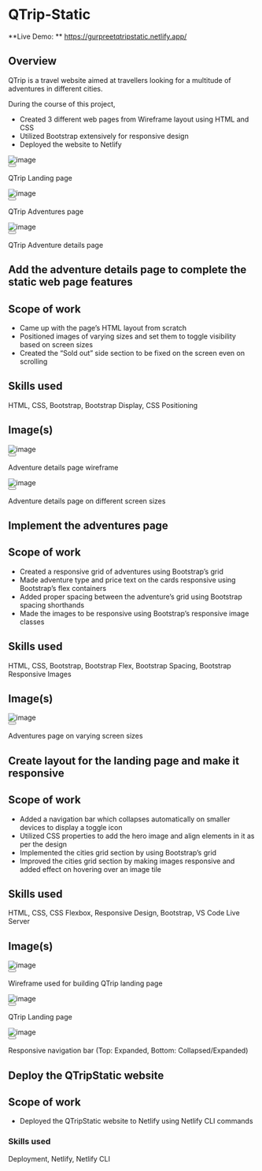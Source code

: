 # QTrip-Static
**Live Demo: **
https://gurpreetqtripstatic.netlify.app/

<div class=""><section class="styles_milestone__Qzjm7" id="overview"><div class="html-parser"><div><div class=""><span class="leading-relaxed "><h1>Overview</h1>
<p>QTrip is a travel website aimed at travellers looking for a multitude of adventures in different cities.&nbsp;</p>
<p>During the course of this project,</p>
<ul>
<li>Created 3 different web pages from Wireframe layout using HTML and CSS</li>
<li>Utilized Bootstrap extensively for responsive design</li>
<li>Deployed the website to Netlify</li>
</ul>
<div class="image-container"></div></span><span><div class="my-4 flex flex-wrap gap-6"><div class="md:max-w-[320px] inline-flex flex-col text-center"><div data-rmiz-wrap="visible"><div class=" image-container undefined"><img loading="lazy" alt="image" src="https://directus.crio.do/assets/4b996c66-44a8-49d6-bba3-684225f7cd21?" class="real-image relative
            duration-700 ease-in-out grayscale-0 blur-0 scale-100"></div><button aria-label="Zoom image" data-rmiz-btn-open="true"></button></div><p class="mt-2">QTrip Landing page</p></div><div class="md:max-w-[320px] inline-flex flex-col text-center"><div data-rmiz-wrap="visible"><div class=" image-container undefined"><img loading="lazy" alt="image" src="https://directus.crio.do/assets/7b0df37a-c640-4bc7-9a0c-23d293683054?" class="real-image relative
            duration-700 ease-in-out grayscale-0 blur-0 scale-100"></div><button aria-label="Zoom image" data-rmiz-btn-open="true"></button></div><p class="mt-2">QTrip Adventures page</p></div><div class="md:max-w-[320px] inline-flex flex-col text-center"><div data-rmiz-wrap="visible"><div class=" image-container undefined"><img loading="lazy" alt="image" src="https://directus.crio.do/assets/05be60d5-d3a1-4e34-bf63-47a26262c5bc?" class="real-image relative
            duration-700 ease-in-out grayscale-0 blur-0 scale-100"></div><button aria-label="Zoom image" data-rmiz-btn-open="true"></button></div><p class="mt-2">QTrip Adventure details page</p></div></div></span><span class="leading-relaxed "></span></div></div></div></section><section class="styles_milestone__Qzjm7" id="me-qtripstatic-milestone-3"><div class="html-parser"><div><div class=""><span class="leading-relaxed "><h1>Add the adventure details page to complete the static web page features</h1>
<h2>Scope of work</h2>
<ul>
<li>Came up with the page’s HTML layout from scratch</li>
<li>Positioned images of varying sizes and set them to toggle visibility based on screen sizes</li>
<li>Created the “Sold out” side section to be fixed on the screen even on scrolling</li>
</ul>
<h2>Skills used</h2>
<p>HTML, CSS, Bootstrap, Bootstrap Display, CSS Positioning</p>
<h2>Image(s)</h2>
<div class="image-container"></div></span><span><div class="my-4 flex flex-wrap gap-6"><div class="md:max-w-[320px] inline-flex flex-col text-center"><div data-rmiz-wrap="visible"><div class=" image-container undefined"><img loading="lazy" alt="image" src="https://directus.crio.do/assets/65df23d0-bd86-4541-bac7-4491189dae83?" class="real-image relative
            duration-700 ease-in-out grayscale-0 blur-0 scale-100"></div><button aria-label="Zoom image" data-rmiz-btn-open="true"></button></div><p class="mt-2">Adventure details page wireframe</p></div><div class="md:max-w-[320px] inline-flex flex-col text-center"><div data-rmiz-wrap="visible"><div class=" image-container undefined"><img loading="lazy" alt="image" src="https://directus.crio.do/assets/d2192e14-3901-4e25-bfcd-361f265b881d?" class="real-image relative
            duration-700 ease-in-out grayscale-0 blur-0 scale-100"></div><button aria-label="Zoom image" data-rmiz-btn-open="true"></button></div><p class="mt-2">Adventure details page on different screen sizes</p></div></div></span><span class="leading-relaxed "></span></div></div></div></section><section class="styles_milestone__Qzjm7" id="me-qtripstatic-milestone-2"><div class="html-parser"><div><div class=""><span class="leading-relaxed "><h1>Implement the adventures page</h1>
<h2>Scope of work</h2>
<ul>
<li>Created a responsive grid of adventures using Bootstrap’s grid</li>
<li>Made adventure type and price text on the cards responsive using Bootstrap’s flex containers</li>
<li>Added proper spacing between the adventure’s grid using Bootstrap spacing shorthands</li>
<li>Made the images to be responsive using Bootstrap’s responsive image classes</li>
</ul>
<h2>Skills used</h2>
<p>HTML, CSS, Bootstrap, Bootstrap Flex, Bootstrap Spacing, Bootstrap Responsive Images</p>
<h2>Image(s)</h2>
<div class="image-container"></div></span><span><div class="my-4 flex flex-wrap gap-6"><div class="md:max-w-[320px] inline-flex flex-col text-center"><div data-rmiz-wrap="visible"><div class=" image-container undefined"><img loading="lazy" alt="image" src="https://directus.crio.do/assets/665e2c16-9a19-4d84-b967-7c4210833e8d?" class="real-image relative
            duration-700 ease-in-out grayscale blur-2xl scale-110"></div><button aria-label="Zoom image" data-rmiz-btn-open="true"></button></div><p class="mt-2">Adventures page on varying screen sizes</p></div></div></span><span class="leading-relaxed "></span></div></div></div></section><section class="styles_milestone__Qzjm7" id="me-qtripstatic-milestone-1"><div class="html-parser"><div><div class=""><span class="leading-relaxed "><h1>Create layout for the landing page and make it responsive</h1>
<h2>Scope of work</h2>
<ul>
<li>Added a navigation bar which collapses automatically on smaller devices to display a toggle icon</li>
<li>Utilized CSS properties to add the hero image and align elements in it as per the design</li>
<li>Implemented the cities grid section by using Bootstrap’s grid</li>
<li>Improved the cities grid section by making images responsive and added effect on hovering over an image tile</li>
</ul>
<h2>Skills used</h2>
<p>HTML, CSS, CSS Flexbox, Responsive Design, Bootstrap, VS Code Live Server</p>
<h2>Image(s)</h2>
<div class="image-container"></div></span><span><div class="my-4 flex flex-wrap gap-6"><div class="md:max-w-[320px] inline-flex flex-col text-center"><div data-rmiz-wrap="visible"><div class=" image-container undefined"><img loading="lazy" alt="image" src="https://directus.crio.do/assets/b1547410-a096-4252-80a3-bcebe1bcb37c?" class="real-image relative
            duration-700 ease-in-out grayscale blur-2xl scale-110"></div><button aria-label="Zoom image" data-rmiz-btn-open="true"></button></div><p class="mt-2">Wireframe used for building QTrip landing page</p></div><div class="md:max-w-[320px] inline-flex flex-col text-center"><div data-rmiz-wrap="visible"><div class=" image-container undefined"><img loading="lazy" alt="image" src="https://directus.crio.do/assets/8c2e24a0-dbe8-44fe-ac5c-ad0dd394e3d6?" class="real-image relative
            duration-700 ease-in-out grayscale blur-2xl scale-110"></div><button aria-label="Zoom image" data-rmiz-btn-open="true"></button></div><p class="mt-2">QTrip Landing page</p></div><div class="md:max-w-[320px] inline-flex flex-col text-center"><div data-rmiz-wrap="visible"><div class=" image-container undefined"><img loading="lazy" alt="image" src="https://directus.crio.do/assets/4c6a82cc-cb1c-4f77-ac56-6cc21bfed0ca?" class="real-image relative
            duration-700 ease-in-out grayscale blur-2xl scale-110"></div><button aria-label="Zoom image" data-rmiz-btn-open="true"></button></div><p class="mt-2">Responsive navigation bar (Top: Expanded, Bottom: Collapsed/Expanded)</p></div></div></span><span class="leading-relaxed "></span></div></div></div></section><section class="styles_milestone__Qzjm7" id="me-qtripstatic-milestone-4"><div class="html-parser"><div><div class=""><span class="leading-relaxed "><h1>Deploy the QTripStatic website</h1>
<h2>Scope of work</h2>
<ul>
<li>Deployed the QTripStatic website to Netlify using Netlify CLI commands</li>
</ul>
<h3>Skills used</h3>
<p>Deployment, Netlify, Netlify CLI</p></span></div></div></div></section><div class="py-4 md:py-8"></div></div>
